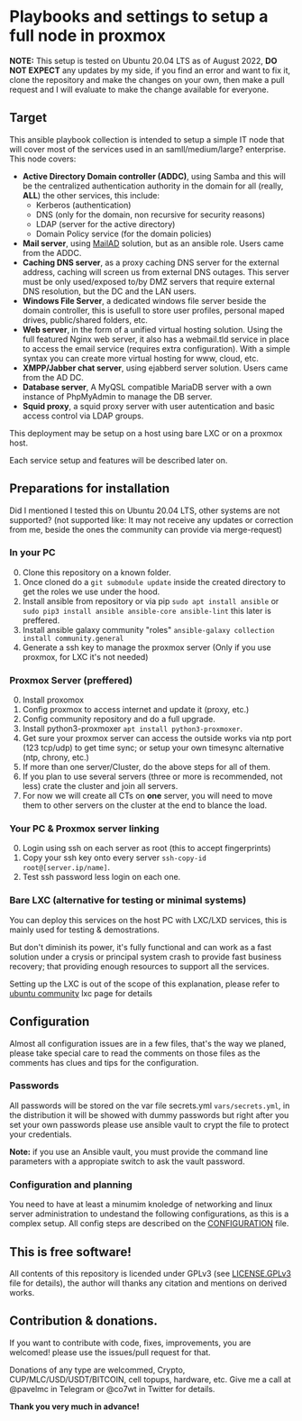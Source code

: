 # Playbooks and settings to setup a full node in proxmox

**NOTE:** This setup is tested on Ubuntu 20.04 LTS as of August 2022, **DO NOT EXPECT** any updates by my side, if you find an error and want to fix it, clone the repository and make the changes on your own, then make a pull request and I will evaluate to make the change available for everyone.

## Target

This ansible playbook collection is intended to setup a simple IT node that will cover most of the services used in an samll/medium/large? enterprise. This node covers:

- **Active Directory Domain controller (ADDC)**, using Samba and this will be the centralized authentication authority in the domain for all (really, **ALL**) the other services, this include:
  - Kerberos (authentication)
  - DNS (only for the domain, non recursive for security reasons)
  - LDAP (server for the active directory)
  - Domain Policy service (for the domain policies)
- **Mail server**, using [MailAD](https://github.com/stdevPavelmc/mailad) solution, but as an ansible role. Users came from the ADDC.
- **Caching DNS server**, as a proxy caching DNS server for the external address, caching will screen us from external DNS outages. This server must be only used/exposed to/by DMZ servers that require external DNS resolution, but the DC and the LAN users.
- **Windows File Server**, a dedicated windows file server beside the domain controller, this is usefull to store user profiles, personal maped drives, public/shared folders, etc.
- **Web server**, in the form of a unified virtual hosting solution. Using the full featured Nginx web server, it also has a webmail.tld service in place to access the email service (requires extra configuration). With a simple syntax you can create more virtual hosting for www, cloud, etc.
- **XMPP/Jabber chat server**, using ejabberd server solution. Users came from the AD DC.
- **Database server**, A MyQSL compatible MariaDB server with a own instance of PhpMyAdmin to manage the DB server.
- **Squid proxy**, a squid proxy server with user autentication and basic access control via LDAP groups.

This deployment may be setup on a host using bare LXC or on a proxmox host.

Each service setup and features will be described later on.

## Preparations for installation

Did I mentioned I tested this on Ubuntu 20.04 LTS, other systems are not supported? (not supported like: It may not receive any updates or correction from me, beside the ones the community can provide via merge-request)

### In your PC

0. Clone this repository on a known folder.
0. Once cloned do a `git submodule update` inside the created directory to get the roles we use under the hood.
0. Install ansible from repository or via pip `sudo apt install ansible` or `sudo pip3 install ansible ansible-core ansible-lint` this later is preffered.
0. Install ansible galaxy community "roles" `ansible-galaxy collection install community.general`
0. Generate a ssh key to manage the proxmox server (Only if you use proxmox, for LXC it's not needed)

### Proxmox Server (preffered)

0. Install proxomox
0. Config proxmox to access internet and update it (proxy, etc.)
0. Config community repository and do a full upgrade.
0. Install python3-proxmoxer `apt install python3-proxmoxer`.
0. Get sure your proxmox server can access the outside works via ntp port (123 tcp/udp) to get time sync; or setup your own timesync alternative (ntp, chrony, etc.)
0. If more than one server/Cluster, do the above steps for all of them.
0. If you plan to use several servers (three or more is recommended, not less) crate the cluster and join all servers.
0. For now we will create all CTs on **one** server, you will need to move them to other servers on the cluster at the end to blance the load.

### Your PC & Proxmox server linking

0. Login using ssh on each server as root (this to accept fingerprints)
0. Copy your ssh key onto every server `ssh-copy-id root@[server.ip/name]`.
0. Test ssh password less login on each one.

### Bare LXC (alternative for testing or minimal systems)

You can deploy this services on the host PC with LXC/LXD services, this is mainly used for testing & demostrations.

But don't diminish its power, it's fully functional and can work as a fast solution under a crysis or principal system crash to provide fast business recovery; that providing enough resources to support all the services.

Setting up the LXC is out of the scope of this explanation, please refer to [ubuntu community](pending_link) lxc page for details

## Configuration

Almost all configuration issues are in a few files, that's the way we planed, please take special care to read the comments on those files as the comments has clues and tips for the configuration.

### Passwords

All passwords will be stored on the var file secrets.yml `vars/secrets.yml`, in the distribution it will be showed with dummy passwords but right after you set your own passwords please use ansible vault to crypt the file to protect your credentials.

**Note:** if you use an Ansible vault, you must provide the command line parameters with a appropiate switch to ask the vault password.

### Configuration and planning

You need to have at least a minumim knoledge of networking and linux server administration to undestand the following configurations, as this is a complex setup. All config steps are described on the [CONFIGURATION](CONFIGURATION.md) file.

## This is free software!

All contents of this repository is licended under GPLv3 (see [LICENSE.GPLv3](LICENSE.GPLv3) file for details), the author will thanks any citation and mentions on derived works.

## Contribution & donations.

If you want to contribute with code, fixes, improvements, you are welcomed! please use the issues/pull request for that.

Donations of any type are welcommed, Crypto, CUP/MLC/USD/USDT/BITCOIN, cell topups, hardware, etc. Give me a call at @pavelmc in Telegram or @co7wt in Twitter for details.

**Thank you very much in advance!**

